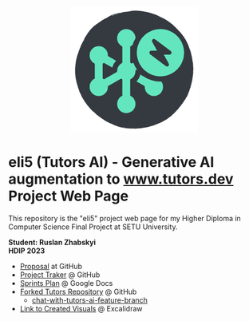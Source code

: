 <p align="center">
  <img src="https://github.com/Ruslan-Zhabskyi/eli5-project-web-page/blob/f965373bd60d9343497f0394166d61dff1105e3a/tutorsAI.png?raw=true" alt="Tutors AI">
</p>


# eli5 (Tutors AI) - Generative AI augmentation to www.tutors.dev Project Web Page
This repository is the "eli5" project web page for my Higher Diploma in Computer Science Final Project at SETU University.

**Student: Ruslan Zhabskyi**\
**HDIP 2023**

* [Proposal](https://github.com/Ruslan-Zhabskyi/eli5-project-web-page/blob/facd08b3e4c42f20f7670a4a190d880f666c36d1/%5BRuslan%20Zhabskyi%5D%5B20104105%5D%5BProject%20Proposal%5D%20Generative%20AI%20augmentation%20to%20www.tutors.dev%20-%20eli5.pdf) at GitHub
* [Project Traker](https://github.com/users/Ruslan-Zhabskyi/projects/6/views/1) @ GitHub
* [Sprints Plan](https://docs.google.com/spreadsheets/d/1owfciXXb4mf814SP3hGhTdkSr5gzYRbkr05-kOAgK3Q/edit?usp=sharing) @ Google Docs
* [Forked Tutors Repository](https://github.com/Ruslan-Zhabskyi/tutors) @ GitHub
  * [chat-with-tutors-ai-feature-branch](https://github.com/Ruslan-Zhabskyi/tutors/tree/chat-with-tutors-ai-feature-branch)
* [Link to Created Visuals](https://excalidraw.com/#json=F-yz6bExg5GLUPIDc3uJ7,3A_1UbrF2AwLqXJVNXksGg) @ Excalidraw


